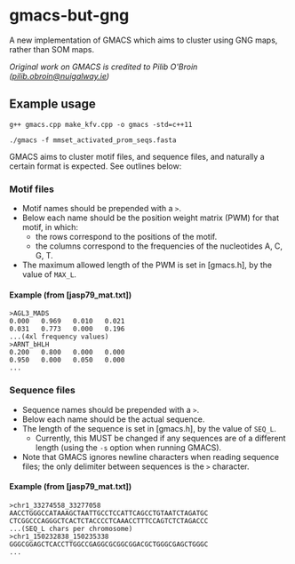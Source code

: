 # gmacs-but-gng
A new implementation of GMACS which aims to cluster using GNG maps, rather than SOM maps. 

_Original work on GMACS is credited to Pilib O'Broin (pilib.obroin@nuigalway.ie)_

## Example usage

```
g++ gmacs.cpp make_kfv.cpp -o gmacs -std=c++11

./gmacs -f mmset_activated_prom_seqs.fasta
```

GMACS aims to cluster motif files, and sequence files, and naturally a certain format is expected. See outlines below:

### Motif files

- Motif names should be prepended with a `>`.
- Below each name should be the position weight matrix (PWM) for that motif, in which:
  - the rows correspond to the positions of the motif.
  - the columns correspond to the frequencies of the nucleotides A, C, G, T.
- The maximum allowed length of the PWM is set in [gmacs.h], by the value of `MAX_L`.

#### Example (from [jasp79_mat.txt])
```
>AGL3_MADS
0.000	0.969	0.010	0.021
0.031	0.773	0.000	0.196
...(4xl frequency values)
>ARNT_bHLH
0.200	0.800	0.000	0.000
0.950	0.000	0.050	0.000
...
```

### Sequence files

- Sequence names should be prepended with a `>`.
- Below each name should be the actual sequence.
- The length of the sequence is set in [gmacs.h], by the value of `SEQ_L`. 
  - Currently, this MUST be changed if any sequences are of a different length (using the `-s` option when running GMACS). 
- Note that GMACS ignores newline characters when reading sequence files; the only delimiter between sequences is the `>` character.

#### Example (from [jasp79_mat.txt])
```
>chr1_33274558_33277058
AACCTGGGCCATAAAGCTAATTGCCTCCATTCAGCCTGTAATCTAGATGC
CTCGGCCCAGGGCTCACTCTACCCCTCAAACCTTTCCAGTCTCTAGACCC
...(SEQ_L chars per chromosome)
>chr1_150232838_150235338
GGGCGGAGCTCACCTTGGCCGAGGCGCGGCGGACGCTGGGCGAGCTGGGC
...
```
